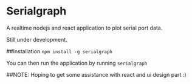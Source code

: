 # Serialgraph
A realtime nodejs and react application to plot serial port data.

Still under development.

##Installation
```npm install -g serialgraph```

You can then run the application by running
`serialgraph`

##NOTE: Hoping to get some assistance with react and ui design part :)
